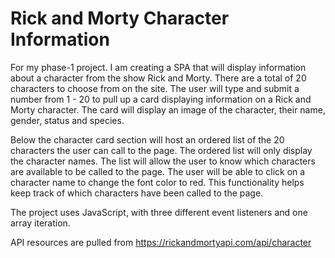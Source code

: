 # Rick and Morty Character Information

For my phase-1 project. I am creating a SPA that will display information about a character from the show Rick and Morty. There are a total of 20 characters to choose from on the site. The user will type and submit a number from 1 - 20 to pull up a card displaying information on a Rick and Morty character. The card will display an image of the character, their name, gender, status and species.

Below the character card section will host an ordered list of the 20 characters the user can call to the page. The ordered list will only display the character names. The list will allow the user to know which characters are available to be called to the page. The user will be able to click on a character name to change the font color to red. This functionality helps keep track of which characters have been called to the page.

The project uses JavaScript, with three different event listeners and one array iteration. 

API resources are pulled from <https://rickandmortyapi.com/api/character>